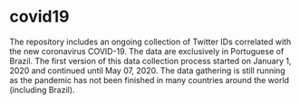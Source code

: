 # covid19
The repository includes an ongoing collection of Twitter IDs correlated with the new coronavirus COVID-19. The data are exclusively in Portuguese of Brazil. The first version of this data collection process started on January 1, 2020 and continued until May 07, 2020. The data gathering is still running as the pandemic has not been finished in many countries around the world (including Brazil).
